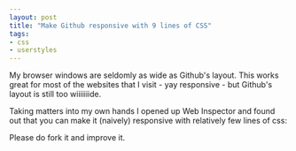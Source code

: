 ```yaml
---
layout: post
title: "Make Github responsive with 9 lines of CSS"
tags:
- css
- userstyles
---
```

My browser windows are seldomly as wide as Github's layout. This works great for most of the websites that I visit - yay responsive - but Github's layout is still too wiiiiiiide.

Taking matters into my own hands I opened up Web Inspector and found out that you can make it (naively) responsive with relatively few lines of css:

<script src="https://gist.github.com/mikker/bcdabb91dbdb8fbe38a7.js"></script>

Please do fork it and improve it.
